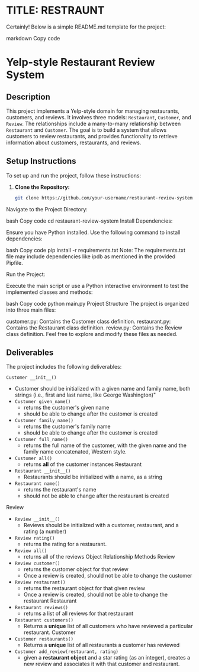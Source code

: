 # TITLE: RESTRAUNT
Certainly! Below is a simple README.md template for the project:

markdown
Copy code
# Yelp-style Restaurant Review System

## Description

This project implements a Yelp-style domain for managing restaurants, customers, and reviews. It involves three models: `Restaurant`, `Customer`, and `Review`. The relationships include a many-to-many relationship between `Restaurant` and `Customer`. The goal is to build a system that allows customers to review restaurants, and provides functionality to retrieve information about customers, restaurants, and reviews.

## Setup Instructions

To set up and run the project, follow these instructions:

1. **Clone the Repository:**

   ```bash
   git clone https://github.com/your-username/restaurant-review-system.git
Navigate to the Project Directory:

bash
Copy code
cd restaurant-review-system
Install Dependencies:

Ensure you have Python installed. Use the following command to install dependencies:

bash
Copy code
pip install -r requirements.txt
Note: The requirements.txt file may include dependencies like ipdb as mentioned in the provided Pipfile.

Run the Project:

Execute the main script or use a Python interactive environment to test the implemented classes and methods:

bash
Copy code
python main.py
Project Structure
The project is organized into three main files:

customer.py: Contains the Customer class definition.
restaurant.py: Contains the Restaurant class definition.
review.py: Contains the Review class definition.
Feel free to explore and modify these files as needed.

## Deliverables
The project includes the following deliverables:

`Customer __init__()`
  - Customer should be initialized with a given name and family name, both strings (i.e., first and last name, like George Washington)"
- `Customer given_name()`
  - returns the customer's given name
  - should be able to change after the customer is created
- `Customer family_name()`
  - returns the customer's family name
  - should be able to change after the customer is created
- `Customer full_name()`
  - returns the full name of the customer, with the given name and the family name concatenated, Western style.
- `Customer all()`
  - returns **all** of the customer instances
Restaurant
- `Restaurant __init__()`
  - Restaurants should be initialized with a name, as a string
- `Restaurant name()`
  - returns the restaurant's name
  - should not be able to change after the restaurant is created
 

Review
- `Review __init__()`
  - Reviews should be initialized with a customer, restaurant, and a rating (a number)
- `Review rating()`
  - returns the rating for a restaurant.
- `Review all()`
  - returns all of the reviews
Object Relationship Methods
Review
- `Review customer()`
  - returns the customer object for that review
  - Once a review is created, should not be able to change the customer
- `Review restaurant()`
  - returns the restaurant object for that given review
  - Once a review is created, should not be able to change the restaurant
Restaurant
- `Restaurant reviews()`
  - returns a list of all reviews for that restaurant
- `Restaurant customers()`
  - Returns a **unique** list of all customers who have reviewed a particular restaurant.
Customer
- `Customer restaurants()`
  - Returns a **unique** list of all restaurants a customer has reviewed
- `Customer add_review(restaurant, rating)`
  - given a **restaurant object** and a star rating (as an integer), creates a new review and associates it with that customer and restaurant.
